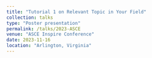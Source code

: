 ```yaml
---
title: "Tutorial 1 on Relevant Topic in Your Field"
collection: talks
type: "Poster presentation"
permalink: /talks/2023-ASCE
venue: "ASCE Inspire Conference"
date: 2023-11-16
location: "Arlington, Virginia"
---
```

